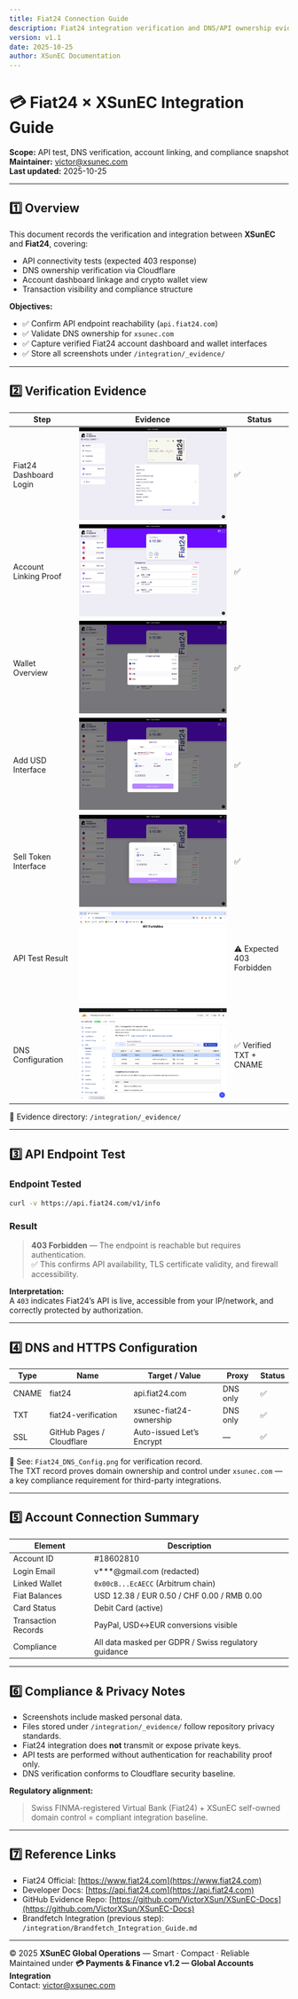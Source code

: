 ```yaml
---
title: Fiat24 Connection Guide
description: Fiat24 integration verification and DNS/API ownership evidence for XSunEC
version: v1.1
date: 2025-10-25
author: XSunEC Documentation
---
```


# 💳 Fiat24 × XSunEC Integration Guide

**Scope:** API test, DNS verification, account linking, and compliance snapshot  
**Maintainer:** [victor@xsunec.com](mailto:victor@xsunec.com)  
**Last updated:** 2025-10-25

---

## 1️⃣ Overview

This document records the verification and integration between **XSunEC** and **Fiat24**, covering:
- API connectivity tests (expected 403 response)
- DNS ownership verification via Cloudflare
- Account dashboard linkage and crypto wallet view
- Transaction visibility and compliance structure

**Objectives:**
- ✅ Confirm API endpoint reachability (`api.fiat24.com`)
- ✅ Validate DNS ownership for `xsunec.com`
- ✅ Capture verified Fiat24 account dashboard and wallet interfaces
- ✅ Store all screenshots under `/integration/_evidence/`

---

## 2️⃣ Verification Evidence

| Step | Evidence | Status |
|---|---|---|
| Fiat24 Dashboard Login | ![Fiat24 Verification Screen](https://raw.githubusercontent.com/VictorXSun/XSunEC-Docs/main/integration/_evidence/Fiat24_Verification_Screen.png) | ✅ |
| Account Linking Proof  | ![Fiat24 Account Linked](https://raw.githubusercontent.com/VictorXSun/XSunEC-Docs/main/integration/_evidence/Fiat24_Account_Linked.png) | ✅ |
| Wallet Overview        | ![Fiat24 Wallet Interface](https://raw.githubusercontent.com/VictorXSun/XSunEC-Docs/main/integration/_evidence/Fiat24_Wallet_Interface.png) | ✅ |
| Add USD Interface      | ![Fiat24 Add USD Interface](https://raw.githubusercontent.com/VictorXSun/XSunEC-Docs/main/integration/_evidence/Fiat24_AddUSD_Interface.png) | ✅ |
| Sell Token Interface   | ![Fiat24 Sell Interface](https://raw.githubusercontent.com/VictorXSun/XSunEC-Docs/main/integration/_evidence/Fiat24_Sell_Interface.png) | ✅ |
| API Test Result        | ![Fiat24 API Test](https://raw.githubusercontent.com/VictorXSun/XSunEC-Docs/main/integration/_evidence/Fiat24_API_Test.png) | ⚠️ Expected 403 Forbidden |
| DNS Configuration      | ![Fiat24 DNS Config](https://raw.githubusercontent.com/VictorXSun/XSunEC-Docs/main/integration/_evidence/Fiat24_DNS_Config.png) | ✅ Verified TXT + CNAME |

📁 Evidence directory: `/integration/_evidence/`

---

## 3️⃣ API Endpoint Test

### Endpoint Tested
```bash
curl -v https://api.fiat24.com/v1/info
```

### Result
> **403 Forbidden** — The endpoint is reachable but requires authentication.  
> ✅ This confirms API availability, TLS certificate validity, and firewall accessibility.

**Interpretation:**  
A `403` indicates Fiat24’s API is live, accessible from your IP/network, and correctly protected by authorization.

---

## 4️⃣ DNS and HTTPS Configuration

| Type | Name | Target / Value | Proxy | Status |
|------|------|----------------|--------|--------|
| CNAME | fiat24 | api.fiat24.com | DNS only | ✅ |
| TXT | fiat24-verification | xsunec-fiat24-ownership | DNS only | ✅ |
| SSL | GitHub Pages / Cloudflare | Auto-issued Let’s Encrypt | — | ✅ |

📸 See: `Fiat24_DNS_Config.png` for verification record.  
The TXT record proves domain ownership and control under `xsunec.com` — a key compliance requirement for third-party integrations.

---

## 5️⃣ Account Connection Summary

| Element | Description |
|----------|--------------|
| Account ID | #18602810 |
| Login Email | v***@gmail.com (redacted) |
| Linked Wallet | `0x00cB...EcAECC` (Arbitrum chain) |
| Fiat Balances | USD 12.38 / EUR 0.50 / CHF 0.00 / RMB 0.00 |
| Card Status | Debit Card (active) |
| Transaction Records | PayPal, USD↔EUR conversions visible |
| Compliance | All data masked per GDPR / Swiss regulatory guidance |

---

## 6️⃣ Compliance & Privacy Notes

- Screenshots include masked personal data.  
- Files stored under `/integration/_evidence/` follow repository privacy standards.  
- Fiat24 integration does **not** transmit or expose private keys.  
- API tests are performed without authentication for reachability proof only.  
- DNS verification conforms to Cloudflare security baseline.  

**Regulatory alignment:**  
> Swiss FINMA-registered Virtual Bank (Fiat24) + XSunEC self-owned domain control = compliant integration baseline.

---

## 7️⃣ Reference Links

- Fiat24 Official: [https://www.fiat24.com](https://www.fiat24.com)  
- Developer Docs: [https://api.fiat24.com](https://api.fiat24.com)  
- GitHub Evidence Repo: [https://github.com/VictorXSun/XSunEC-Docs](https://github.com/VictorXSun/XSunEC-Docs)  
- Brandfetch Integration (previous step): `/integration/Brandfetch_Integration_Guide.md`  

---

© 2025 **XSunEC Global Operations** — Smart · Compact · Reliable  
Maintained under **💳 Payments & Finance v1.2 — Global Accounts Integration**  
Contact: [victor@xsunec.com](mailto:victor@xsunec.com)
